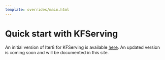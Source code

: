 ```yaml
---
template: overrides/main.html
---
```


# Quick start with KFServing

An initial version of Iter8 for KFServing is available [here](https://github.com/iter8-tools/iter8-kfserving). An updated version is coming soon and will be documented in this site.